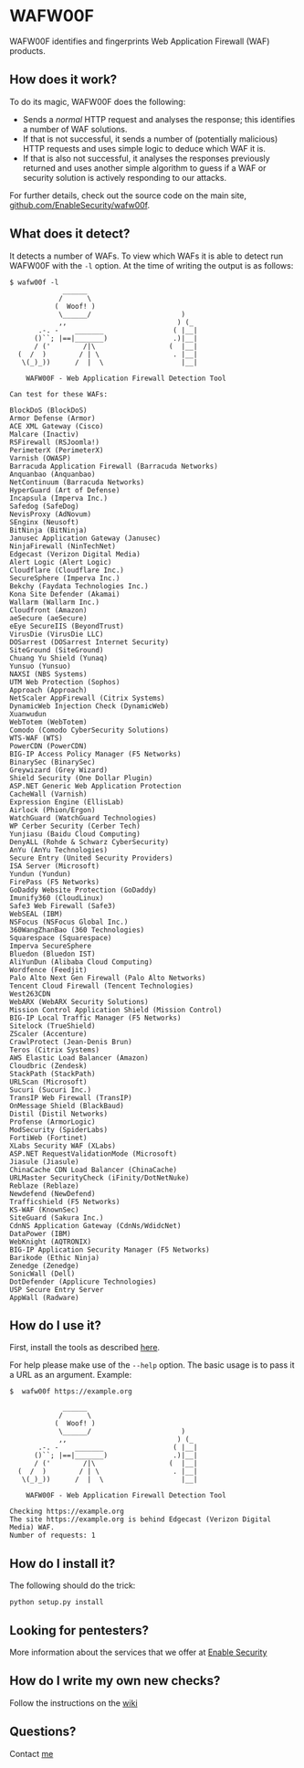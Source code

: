 # WAFW00F

WAFW00F identifies and fingerprints Web Application Firewall (WAF) products.

## How does it work?

To do its magic, WAFW00F does the following:

- Sends a _normal_ HTTP request and analyses the response; this identifies a
  number of WAF solutions.
- If that is not successful, it sends a number of (potentially malicious) HTTP
  requests and uses simple logic to deduce which WAF it is.
- If that is also not successful, it analyses the responses previously
  returned and uses another simple algorithm to guess if a WAF or security
  solution is actively responding to our attacks.

For further details, check out the source code on the main site,
[github.com/EnableSecurity/wafw00f](https://github.com/EnableSecurity/wafw00f).

## What does it detect?

It detects a number of WAFs. To view which WAFs it is able to detect run
WAFW00F with the `-l` option. At the time of writing the output is as follows:

    $ wafw00f -l
                 ______
                /      \
               (  Woof! )
                \______/                      )
                ,,                           ) (_
           .-. -    _______                 ( |__|
          ()``; |==|_______)                .)|__|
          / ('        /|\                  (  |__|
      (  /  )        / | \                  . |__|
       \(_)_))      /  |  \                   |__|

        WAFW00F - Web Application Firewall Detection Tool

    Can test for these WAFs:

    BlockDoS (BlockDoS)
    Armor Defense (Armor)
    ACE XML Gateway (Cisco)
    Malcare (Inactiv)
    RSFirewall (RSJoomla!)
    PerimeterX (PerimeterX)
    Varnish (OWASP)
    Barracuda Application Firewall (Barracuda Networks)
    Anquanbao (Anquanbao)
    NetContinuum (Barracuda Networks)
    HyperGuard (Art of Defense)
    Incapsula (Imperva Inc.)
    Safedog (SafeDog)
    NevisProxy (AdNovum)
    SEnginx (Neusoft)
    BitNinja (BitNinja)
    Janusec Application Gateway (Janusec)
    NinjaFirewall (NinTechNet)
    Edgecast (Verizon Digital Media)
    Alert Logic (Alert Logic)
    Cloudflare (Cloudflare Inc.)
    SecureSphere (Imperva Inc.)
    Bekchy (Faydata Technologies Inc.)
    Kona Site Defender (Akamai)
    Wallarm (Wallarm Inc.)
    Cloudfront (Amazon)
    aeSecure (aeSecure)
    eEye SecureIIS (BeyondTrust)
    VirusDie (VirusDie LLC)
    DOSarrest (DOSarrest Internet Security)
    SiteGround (SiteGround)
    Chuang Yu Shield (Yunaq)
    Yunsuo (Yunsuo)
    NAXSI (NBS Systems)
    UTM Web Protection (Sophos)
    Approach (Approach)
    NetScaler AppFirewall (Citrix Systems)
    DynamicWeb Injection Check (DynamicWeb)
    Xuanwudun
    WebTotem (WebTotem)
    Comodo (Comodo CyberSecurity Solutions)
    WTS-WAF (WTS)
    PowerCDN (PowerCDN)
    BIG-IP Access Policy Manager (F5 Networks)
    BinarySec (BinarySec)
    Greywizard (Grey Wizard)
    Shield Security (One Dollar Plugin)
    ASP.NET Generic Web Application Protection
    CacheWall (Varnish)
    Expression Engine (EllisLab)
    Airlock (Phion/Ergon)
    WatchGuard (WatchGuard Technologies)
    WP Cerber Security (Cerber Tech)
    Yunjiasu (Baidu Cloud Computing)
    DenyALL (Rohde & Schwarz CyberSecurity)
    AnYu (AnYu Technologies)
    Secure Entry (United Security Providers)
    ISA Server (Microsoft)
    Yundun (Yundun)
    FirePass (F5 Networks)
    GoDaddy Website Protection (GoDaddy)
    Imunify360 (CloudLinux)
    Safe3 Web Firewall (Safe3)
    WebSEAL (IBM)
    NSFocus (NSFocus Global Inc.)
    360WangZhanBao (360 Technologies)
    Squarespace (Squarespace)
    Imperva SecureSphere
    Bluedon (Bluedon IST)
    AliYunDun (Alibaba Cloud Computing)
    Wordfence (Feedjit)
    Palo Alto Next Gen Firewall (Palo Alto Networks)
    Tencent Cloud Firewall (Tencent Technologies)
    West263CDN
    WebARX (WebARX Security Solutions)
    Mission Control Application Shield (Mission Control)
    BIG-IP Local Traffic Manager (F5 Networks)
    Sitelock (TrueShield)
    ZScaler (Accenture)
    CrawlProtect (Jean-Denis Brun)
    Teros (Citrix Systems)
    AWS Elastic Load Balancer (Amazon)
    Cloudbric (Zendesk)
    StackPath (StackPath)
    URLScan (Microsoft)
    Sucuri (Sucuri Inc.)
    TransIP Web Firewall (TransIP)
    OnMessage Shield (BlackBaud)
    Distil (Distil Networks)
    Profense (ArmorLogic)
    ModSecurity (SpiderLabs)
    FortiWeb (Fortinet)
    XLabs Security WAF (XLabs)
    ASP.NET RequestValidationMode (Microsoft)
    Jiasule (Jiasule)
    ChinaCache CDN Load Balancer (ChinaCache)
    URLMaster SecurityCheck (iFinity/DotNetNuke)
    Reblaze (Reblaze)
    Newdefend (NewDefend)
    Trafficshield (F5 Networks)
    KS-WAF (KnownSec)
    SiteGuard (Sakura Inc.)
    CdnNS Application Gateway (CdnNs/WdidcNet)
    DataPower (IBM)
    WebKnight (AQTRONIX)
    BIG-IP Application Security Manager (F5 Networks)
    Barikode (Ethic Ninja)
    Zenedge (Zenedge)
    SonicWall (Dell)
    DotDefender (Applicure Technologies)
    USP Secure Entry Server
    AppWall (Radware)

## How do I use it?

First, install the tools as described [here](#how-do-i-install-it).

For help please make use of the `--help` option. The basic usage is to pass it
a URL as an argument. Example:

    $  wafw00f https://example.org

                 ______
                /      \
               (  Woof! )
                \______/                      )
                ,,                           ) (_
           .-. -    _______                 ( |__|
          ()``; |==|_______)                .)|__|
          / ('        /|\                  (  |__|
      (  /  )        / | \                  . |__|
       \(_)_))      /  |  \                   |__|

        WAFW00F - Web Application Firewall Detection Tool

    Checking https://example.org
    The site https://example.org is behind Edgecast (Verizon Digital Media) WAF.
    Number of requests: 1


## How do I install it?

The following should do the trick:

    python setup.py install



## Looking for pentesters?

More information about the services that we offer at [Enable Security](http://enablesecurity.com/)

## How do I write my own new checks?

Follow the instructions on the [wiki](https://github.com/EnableSecurity/wafw00f/wiki/How-to-write-new-WAF-checks)

## Questions?

Contact [me](mailto:sandro@enablesecurity.com)

